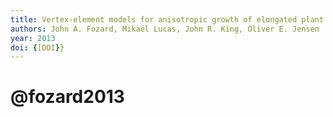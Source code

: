 ```yaml
---
title: Vertex-element models for anisotropic growth of elongated plant organs
authors: John A. Fozard, Mikaël Lucas, John R. King, Oliver E. Jensen
year: 2013
doi: {[DOI}}
---
```

# @fozard2013


